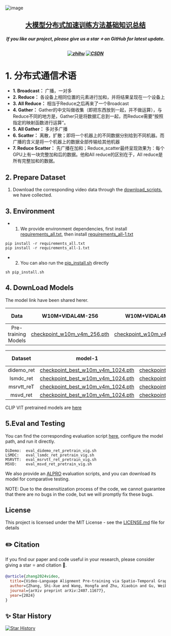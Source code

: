 ![image](https://github.com/user-attachments/assets/fa5c53c8-99fc-4720-a874-6f9210efd9bb)
<h2 align="center"> <a href="">大模型分布式加速训练方法基础知识总结</a></h2>
<h5 align="center"> If you like our project, please give us a star ⭐ on GitHub for latest update.  </h2>



<h5 align="center">
  
[![zhihu](https://img.shields.io/badge/知乎-0084FF)](https://blog.csdn.net/zwqjoy/article/details/130732601)
[![CSDN](https://img.shields.io/badge/CSDE-yellow)](https://zhuanlan.zhihu.com/p/660567767)

</h5>



# 1. 分布式通信术语
* **1. Broadcast：** 广播，一对多  
* **2. Reduce：** 各设备上相同位置的元素进行加和，并将结果呈现在一个设备上  
* **3. All Reduce：** 相当于Reduce之后再来了一个Broadcast  
* **4. Gather：** Gather的中文叫做收集（即把东西放到一起，并不做运算），与Reduce不同的地方是，Gather只是将数据汇总到一起，而Reduce需要“按照指定的映射函数进行运算”。  
* **5. All Gather：** 多对多广播  
* **6. Scatter：** 离散，扩散；即将一个机器上的不同数据分别给到不同机器。而广播的含义是将一个机器上的数据全部传输给其他机器  
* **7. Reduce Scatter：** 先广播在加和；Reduce_scatter最终呈现效果为：每个GPU上有一块完整加和后的数据。他和All reduce的区别在于，All reduce是所有完整加和的数据。  



## 2. Prepare Dataset   
1. Download the corresponding video data through the [download_scripts.](https://github.com/GXYM/TextBPN/blob/main/vis/1.png)  we have collected.

## 3. Environment
 * 1. We provide environment dependencies, first install [requirements_all.txt](https://github.com/GXYM/STGT/blob/main/requirements_all.txt), then install [requirements_all-1.txt](https://github.com/GXYM/STGT/blob/main/requirements_all-1.txt)
```
pip install -r requirements_all.txt
pip install -r requirements_all-1.txt
```
 *  2. You can also run the [pip_install.sh](https://github.com/GXYM/STGT/blob/main/pip_install.sh) directly
```
sh pip_install.sh
```

## 4. DownLoad Models
The model link have been shared herer.

|         Data    |  W10M+VIDAL4M-256|W10M+VIDAL4M-1024 | W10M+VIDAL7M-256 |Extracted Code|
|:------------------:	|:-----------:  |:-----------:	|:-------:|:-------:|
| Pre-training Models |  [checkpoint_w10m_v4m_256.pth](https://pan.baidu.com/s/1eB7-ViWPf1l9gdDhkYXFsQ) | [checkpoint_w10m_v4m_1024.pth](https://pan.baidu.com/s/1jP9rLMyyZ2mteD7kwu1irw) 	| [checkpoint_w10m_v7m_256.pth](https://pan.baidu.com/s/1afl0BzUzhkbn_P3eSIF8TQ) |gxym|

|         Dataset   |  model-1| model-2 |Extracted Code|
|:------------------:	|:-----------:	|:-------:|:-------:|
| didemo_ret| [checkpoint_best_w10m_v4m_1024.pth](https://pan.baidu.com/s/1yezEntt8w0rQVG99jy12JA)| [checkpoint_best_w10m_v7m_256.pth](https://pan.baidu.com/s/1yezEntt8w0rQVG99jy12JA)|gxym|
| lsmdc_ret | [checkpoint_best_w10m_v4m_1024.pth](https://pan.baidu.com/s/19zdiscvvoeeJjZ9v5zMIrg)| [checkpoint_best_w10m_v4m_256.pth](https://pan.baidu.com/s/19zdiscvvoeeJjZ9v5zMIrg)|gxym|
| msrvtt_reT| [checkpoint_best_w10m_v4m_1024.pth](https://pan.baidu.com/s/1NC7vGWW5hkwP8V72Fwpxig)| [checkpoint_best_w10m_v7m_256.pth](https://pan.baidu.com/s/1NC7vGWW5hkwP8V72Fwpxig)|gxym|
| msvd_ret  | [checkpoint_best_w10m_v4m_1024.pth](https://pan.baidu.com/s/18QUC_gUMleswxymVKR-zSA)| [checkpoint_best_w10m_v7m_256.pth](https://pan.baidu.com/s/18QUC_gUMleswxymVKR-zSA)|gxym|
  
CLIP VIT pretrained models are [here](https://pan.baidu.com/s/13ITPJF2HFjep06BosK7E4w)

## 5.Eval and Testing

You can find the corresponding evaluation script [here](https://github.com/GXYM/STGT/tree/main/run_scripts/stgt/eval), configure the model path, and run it directly.  
```
DiDemo:  eval_didemo_ret_pretrain_vig.sh
LSMDC:   eval_lsmdc_ret_pretrain_vig.sh
MSRVTT:  eval_msrvtt_ret_pretrain_vig.sh
MSVD:    eval_msvd_ret_pretrain_vig.sh
```

We also provide an [ALPRO](https://github.com/GXYM/STGT/tree/main/run_scripts/alpro) evaluation scripts, and you can download its model for comparative testing.  

NOTE: Due to the desensitization process of the code, we cannot guarantee that there are no bugs in the code, but we will promptly fix these bugs.
 ## License
This project is licensed under the MIT License - see the [LICENSE.md](https://github.com/GXYM/DRRG/blob/master/LICENSE.md) file for details

## ✏️ Citation
If you find our paper and code useful in your research, please consider giving a star :star: and citation :pencil:.

```BibTeX
@article{zhang2024video,
  title={Video-Language Alignment Pre-training via Spatio-Temporal Graph Transformer},
  author={Zhang, Shi-Xue and Wang, Hongfa and Zhu, Xiaobin and Gu, Weibo and Zhang, Tianjin and Yang, Chun and Liu, Wei and Yin, Xu-Cheng},
  journal={arXiv preprint arXiv:2407.11677},
  year={2024}
}
```

<!---->
## ✨ Star History
[![Star History](https://api.star-history.com/svg?repos=GXYM/STGT&type=Date)](https://star-history.com/#GXYM/STGT&Date)





